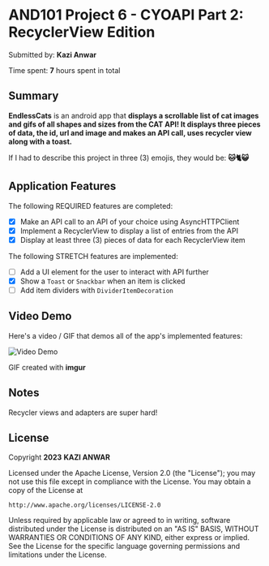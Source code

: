 # AND101 Project 6 - CYOAPI Part 2: RecyclerView Edition

Submitted by: **Kazi Anwar**

Time spent: **7** hours spent in total

## Summary

**EndlessCats** is an android app that **displays a scrollable list of cat images and gifs of all shapes and sizes from the CAT API! It displays three pieces of data, the id, url and image and makes an API call, uses recycler view along with a toast.**

If I had to describe this project in three (3) emojis, they would be: **🐱🐈😺**

## Application Features

The following REQUIRED features are completed:

- [X] Make an API call to an API of your choice using AsyncHTTPClient
- [X] Implement a RecyclerView to display a list of entries from the API
- [X] Display at least three (3) pieces of data for each RecyclerView item

The following STRETCH features are implemented:

- [ ] Add a UI element for the user to interact with API further
- [X] Show a `Toast` or `Snackbar` when an item is clicked
- [ ] Add item dividers with `DividerItemDecoration`

## Video Demo

Here's a video / GIF that demos all of the app's implemented features:

<img src='https://user-images.githubusercontent.com/90419249/230249360-ef714f9a-5af9-46a0-8923-97b897cc4ce6.gif' title='Video Demo' width='' alt='Video Demo' />

GIF created with **imgur**

## Notes

Recycler views and adapters are super hard!

## License

Copyright **2023** **KAZI ANWAR**

Licensed under the Apache License, Version 2.0 (the "License");
you may not use this file except in compliance with the License.
You may obtain a copy of the License at

    http://www.apache.org/licenses/LICENSE-2.0

Unless required by applicable law or agreed to in writing, software
distributed under the License is distributed on an "AS IS" BASIS,
WITHOUT WARRANTIES OR CONDITIONS OF ANY KIND, either express or implied.
See the License for the specific language governing permissions and
limitations under the License.
